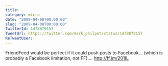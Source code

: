 ```yaml
---
title: 
category: micro
date: "2009-04-08T00:00:00"
slug: "2009-04-08T00:00:00"
TwitterId: 1478879157
TweetUrl: https://twitter.com/mark_philpot/status/1478879157
ReTweetUser: 
---
```


FriendFeed would be perfect if it could push posts to Facebook... (which is probably a Facebook limitation, not FF).... http://ff.im/201IL